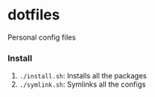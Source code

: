 # dotfiles
Personal config files


### Install
1. `./install.sh`: Installs all the packages
2. `./symlink.sh`: Symlinks all the configs

